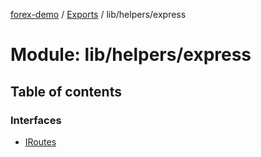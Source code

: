 [forex-demo](../README.md) / [Exports](../modules.md) / lib/helpers/express

# Module: lib/helpers/express

## Table of contents

### Interfaces

- [IRoutes](../interfaces/lib_helpers_express.IRoutes.md)
